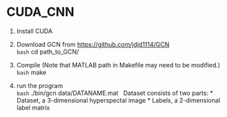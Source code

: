 # CUDA_CNN

1. Install CUDA

2. Download GCN from https://github.com/jdjd1114/GCN
   <br>`bash`
   cd path_to_GCN/
   
3. Compile (Note that MATLAB path in Makefile may need to be modified.)
   <br>`bash`
   make
   
4. run the program
   <br>`bash`
   ./bin/gcn data/DATANAME.mat
   <bar> Dataset consists of two parts: 
   <bar> * Dataset, a 3-dimensional hyperspectal image
   <bar> * Labels, a 2-dimensional label matrix
